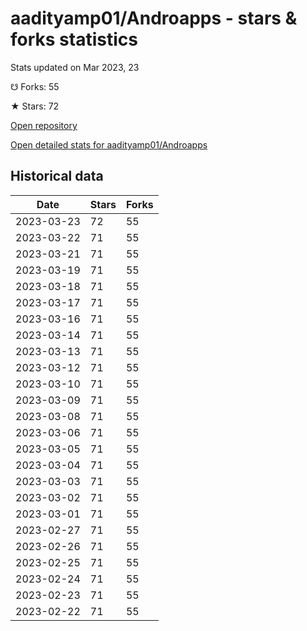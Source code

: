# aadityamp01/Androapps - stars & forks statistics

Stats updated on Mar 2023, 23

☋ Forks: 55

★ Stars: 72

[Open repository](https://github.com/aadityamp01/Androapps)

[Open detailed stats for aadityamp01/Androapps](https://reviewgithub.com/rep/aadityamp01/Androapps)

## Historical data
| Date | Stars | Forks |
|------|-------|-------|
| 2023-03-23 | 72 | 55 | 
| 2023-03-22 | 71 | 55 | 
| 2023-03-21 | 71 | 55 | 
| 2023-03-19 | 71 | 55 | 
| 2023-03-18 | 71 | 55 | 
| 2023-03-17 | 71 | 55 | 
| 2023-03-16 | 71 | 55 | 
| 2023-03-14 | 71 | 55 | 
| 2023-03-13 | 71 | 55 | 
| 2023-03-12 | 71 | 55 | 
| 2023-03-10 | 71 | 55 | 
| 2023-03-09 | 71 | 55 | 
| 2023-03-08 | 71 | 55 | 
| 2023-03-06 | 71 | 55 | 
| 2023-03-05 | 71 | 55 | 
| 2023-03-04 | 71 | 55 | 
| 2023-03-03 | 71 | 55 | 
| 2023-03-02 | 71 | 55 | 
| 2023-03-01 | 71 | 55 | 
| 2023-02-27 | 71 | 55 | 
| 2023-02-26 | 71 | 55 | 
| 2023-02-25 | 71 | 55 | 
| 2023-02-24 | 71 | 55 | 
| 2023-02-23 | 71 | 55 | 
| 2023-02-22 | 71 | 55 | 

